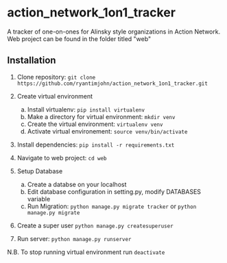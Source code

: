 # action_network_1on1_tracker
A tracker of one-on-ones for Alinsky style organizations in Action Network. 
Web project can be found in the folder titled "web"

## Installation
1. Clone repository: `git clone https://github.com/ryantimjohn/action_network_1on1_tracker.git`

2. Create virtual environment
	<ol type="a">
		<li>Install virtualenv: <code>pip install virtualenv</code></li>
		<li>Make a directory for virtual environment: <code>mkdir venv</code></li>
		<li>Create the virtual environment: <code>virtualenv venv</code></li>
		<li>Activate virtual environement: <code>source venv/bin/activate</code></li>
	</ol>
2. Install dependencies: `pip install -r requirements.txt`

3. Navigate to web project: `cd web`

4. Setup Database
	<ol type="a">
		<li>Create a databse on your localhost</li>
		<li>Edit database configuration in setting.py, modify DATABASES variable</li>
		<li>Run Migration: <code>python manage.py migrate tracker</code> or <code>python manage.py migrate</code></li>
	</ol>

5. Create a super user 	`python manage.py createsuperuser`

6. Run server: `python manage.py runserver`

N.B. To stop running virtual environment run `deactivate`
